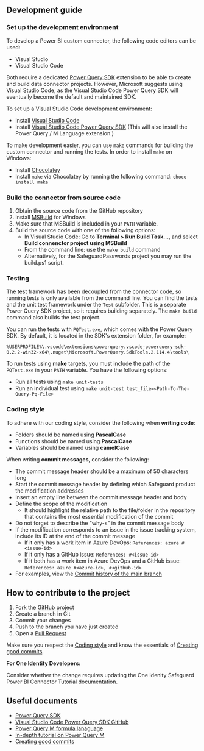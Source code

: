 ## Development guide

### Set up the development environment

To develop a Power BI custom connector, the following code editors can be used:

- Visual Studio
- Visual Studio Code

Both require a dedicated [Power Query SDK] extension to be able to create and build data connector projects. However, Microsoft suggests using Visual Studio Code, as the Visual Studio Code Power Query SDK will eventually become the default and maintained SDK.

To set up a Visual Studio Code development environment:

- Install [Visual Studio Code]
- Install [Visual Studio Code Power Query SDK] (This will also install the Power Query / M Language extension.)

To make development easier, you can use `make` commands for building the custom connector and running the tests. In order to install `make` on Windows:

- Install [Chocolatey]
- Install `make` via Chocolatey by running the following command: `choco install make`

### Build the connector from source code

1. Obtain the source code from the GitHub repository
2. Install [MSBuild] for Windows
3. Make sure that MSBuild is included in your `PATH` variable.
4. Build the source code with one of the following options:
    - In Visual Studio Code: Go to **Terminal > Run Build Task...**, and select **Build connenctor project using MSBuild**
    - From the command line: use the `make build` command
    - Alternatively, for the SafeguardPasswords project you may run the build.ps1 script.

### Testing

The test framework has been decoupled from the connector code, so running tests is only available from the command line. You can find the tests and the unit test framework under the `Test` subfolder. This is a separate Power Query SDK project, so it requires building separately. The `make build` command also builds the test project.

You can run the tests with `PQTest.exe`, which comes with the Power Query SDK. By default, it is located in the SDK's extension folder, for example:

```
%USERPROFILE%\.vscode\extensions\powerquery.vscode-powerquery-sdk-0.2.2-win32-x64\.nuget\Microsoft.PowerQuery.SdkTools.2.114.4\tools\
```

To run tests using **make** targets, you must include the path of the `PQTest.exe` in your `PATH` variable. You have the following options:

- Run all tests using `make unit-tests`
- Run an individual test using `make unit-test test_file=<Path-To-The-Query-Pq-File>`

### Coding style

To adhere with our coding style, consider the following when **writing code**:

- Folders should be named using **PascalCase**
- Functions should be named using **PascalCase**
- Variables should be named using **camelCase**

When writing **commit messages**, consider the following:

- The commit message header should be a maximum of 50 characters long
- Start the commit message header by defining which Safeguard product the modification addresses
- Insert an empty line between the commit message header and body
- Define the scope of the modification
    - It should highlight the relative path to the file/folder in the repository that contains the most essential modification of the commit
- Do not forget to describe the "why-s" in the commit message body
- If the modification corresponds to an issue in the issue tracking system, include its ID at the end of the commit message
    - If it only has a work item in Azure DevOps: `References: azure #<issue-id>`
    - If it only has a GitHub issue: `References: #<issue-id>`
    - If it both has a work item in Azure DevOps and a GitHub issue: `References: azure #<azure-id>, #<github-id>`
- For examples, view the [Commit history of the main branch]

## How to contribute to the project

1. Fork the [GitHub project]
2. Create a branch in Git
3. Commit your changes
4. Push to the branch you have just created
5. Open a [Pull Request]

Make sure you respect the [Coding style](#coding-style) and know the essentials of [Creating good commits].

**For One Identity Developers:**

Consider whether the change requires updating the One Idenity Safeguard Power BI Connector Tutorial documentation.

## Useful documents

- [Power Query SDK]
- [Visual Studio Code Power Query SDK GitHub]
- [Power Query M formula lanaguage]
- [In-depth tutorial on Power Query M]
- [Creating good commits]

<!-- Links -->

[GitHub project]: https://github.com/OneIdentity/SafeguardPowerBI
[Commit history of the main branch]: https://github.com/OneIdentity/SafeguardPowerBI/commits/main
[Pull Request]: https://github.com/OneIdentity/SafeguardPowerBI/pulls

[Power Query SDK]: https://learn.microsoft.com/en-us/power-query/installingsdk
[Visual Studio Code Power Query SDK GitHub]: https://github.com/microsoft/vscode-powerquery-sdk/
[Power Query M formula lanaguage]: https://learn.microsoft.com/en-us/powerquery-m/
[In-depth tutorial on Power Query M]: https://bengribaudo.com/blog/2017/11/17/4107

[Visual Studio Code]: https://code.visualstudio.com/
[Visual Studio Code Power Query SDK]: https://marketplace.visualstudio.com/items?itemName=PowerQuery.vscode-powerquery-sdk

[Chocolatey]: https://chocolatey.org/install
[MSBuild]: https://github.com/microsoft/vscode-powerquery-sdk/issues/192#issuecomment-1311882460

[Creating good commits]: https://google.github.io/eng-practices/review/developer/

<!-- Links END -->
